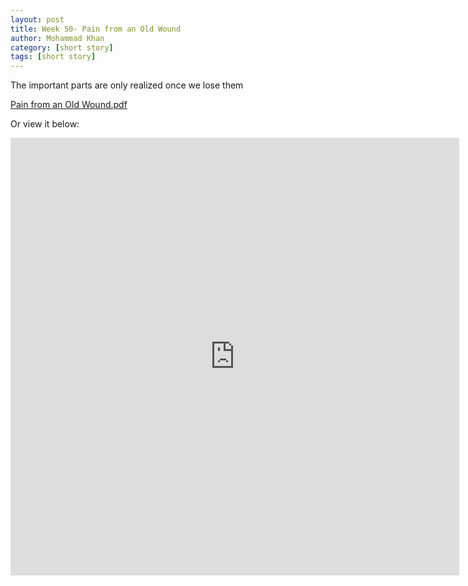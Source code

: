```yaml
---
layout: post
title: Week 50- Pain from an Old Wound
author: Mohammad Khan
category: [short story]
tags: [short story]
---
```

The important parts are only realized once we lose them

<p><a href="https://drive.google.com/file/d/1TWwYEFG0eVJis8tGi2HUu8L0Lu8vN20F/view?usp=sharing">
Pain from an Old Wound.pdf</a></p>


Or view it below: 
<!-- <embed src="https://drive.google.com/file/d/1mrL8nISYXGzBGAjVw-4hgwagVCEkNMaT/view?usp=sharing#toolbar=0" width="800px" height="2100px" /> -->
<iframe
src="https://drive.google.com/file/d/1TWwYEFG0eVJis8tGi2HUu8L0Lu8vN20F/view?usp=sharing&embedded=true"
style="width:718px; height:700px;" frameborder="0"></iframe>
